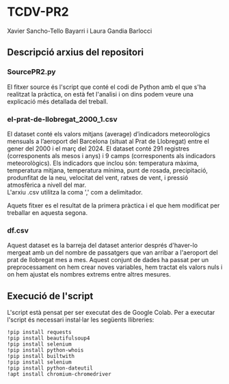 # TCDV-PR2
Xavier Sancho-Tello Bayarri i Laura Gandia Barlocci

## Descripció arxius del repositori
### SourcePR2.py
El fitxer source és l'script que conté el codi de Python amb el que s'ha realitzat la pràctica, on està fet l'analisi i on dins podem veure una explicació més detallada del treball.

### el-prat-de-llobregat_2000_1.csv 
El dataset conté els valors mitjans (average) d’indicadors meteorològics mensuals a l’aeroport del Barcelona (situat al Prat de Llobregat) entre el gener del 2000 i el març del 2024. 
El dataset conté 291 registres (corresponents als mesos i anys) i 9 camps (corresponents als indicadors meteorològics). Els indicadors que inclou són: temperatura màxima, temperatura mitjana, 
temperatura mínima, punt de rosada, precipitació, produnfitat de la neu, velocitat del vent, ratxes de vent, i pressió atmosfèrica a nivell del mar.  
L'arxiu .csv utilitza la coma ',' com a delimitador.

Aquets fitxer es el resultat de la primera pràctica i el que hem modificat per treballar en aquesta segona.

### df.csv
Aquest dataset es la barreja del dataset anterior després d'haver-lo mergeat amb un del nombre de passatgers que van arribar a l'aeroport del prat de llobregat mes a mes. 
Aquest conjunt de dades ha passat per un preprocessament on hem crear noves variables, hem tractat els valors nuls i on hem ajustat els nombres extrems entre altres mesures.

## Execució de l'script
L'script està pensat per ser executat des de Google Colab. Per a executar l'script és necessari instal·lar les següents llibreries:

```
!pip install requests
!pip install beautifulsoup4
!pip install selenium
!pip install python-whois
!pip install builtwith
!pip install selenium
!pip install python-dateutil
!apt install chromium-chromedriver
```
